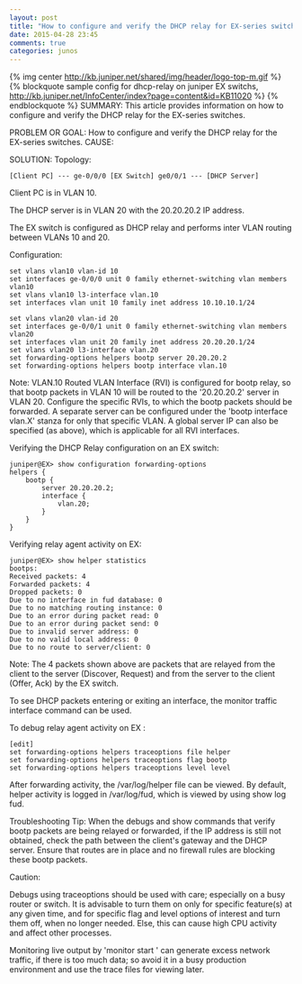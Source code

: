 ```yaml
---
layout: post
title: "How to configure and verify the DHCP relay for EX-series switches"
date: 2015-04-28 23:45
comments: true
categories: junos
---
```

{% img center http://kb.juniper.net/shared/img/header/logo-top-m.gif %}
{% blockquote sample config for dhcp-relay on juniper EX switchs, http://kb.juniper.net/InfoCenter/index?page=content&id=KB11020 %}
{% endblockquote %}
SUMMARY:
This article provides information on how to configure and verify the DHCP relay for the EX-series switches.

PROBLEM OR GOAL:
How to configure and verify the DHCP relay for the EX-series switches.
CAUSE:

SOLUTION:
Topology:
```
[Client PC] --- ge-0/0/0 [EX Switch] ge0/0/1 --- [DHCP Server]
```
Client PC is in VLAN 10.

The DHCP server is in VLAN 20 with the 20.20.20.2 IP address.

The EX switch is configured as DHCP relay and performs inter VLAN routing between VLANs 10 and 20.

Configuration:
```
set vlans vlan10 vlan-id 10
set interfaces ge-0/0/0 unit 0 family ethernet-switching vlan members vlan10
set vlans vlan10 l3-interface vlan.10
set interfaces vlan unit 10 family inet address 10.10.10.1/24

set vlans vlan20 vlan-id 20
set interfaces ge-0/0/1 unit 0 family ethernet-switching vlan members vlan20
set interfaces vlan unit 20 family inet address 20.20.20.1/24
set vlans vlan20 l3-interface vlan.20
set forwarding-options helpers bootp server 20.20.20.2
set forwarding-options helpers bootp interface vlan.10
```
Note: VLAN.10 Routed VLAN Interface (RVI) is configured for bootp relay, so that bootp packets in VLAN 10 will be routed to the '20.20.20.2' server in VLAN 20. Configure the specific RVIs, to which the bootp packets should be forwarded. A separate server can be configured under the 'bootp interface vlan.X' stanza for only that specific VLAN. A global server IP can also be specified (as above), which is applicable for all RVI interfaces. 

Verifying the DHCP Relay configuration on an EX switch:
```
juniper@EX> show configuration forwarding-options
helpers {
    bootp {
        server 20.20.20.2;
        interface {
            vlan.20;
        }
    }
}
```
Verifying relay agent activity on EX:
```
juniper@EX> show helper statistics 
bootps:
Received packets: 4
Forwarded packets: 4
Dropped packets: 0
Due to no interface in fud database: 0
Due to no matching routing instance: 0
Due to an error during packet read: 0
Due to an error during packet send: 0
Due to invalid server address: 0
Due to no valid local address: 0
Due to no route to server/client: 0
```
Note: The 4 packets shown above are packets that are relayed from the client to the server (Discover, Request) and from the server to the client (Offer, Ack) by the EX switch.

To see DHCP packets entering or exiting an interface, the monitor traffic interface <int-name> command can be used.

To debug relay agent activity on EX :
```
[edit]
set forwarding-options helpers traceoptions file helper
set forwarding-options helpers traceoptions flag bootp
set forwarding-options helpers traceoptions level level
```
After forwarding activity, the /var/log/helper file can be viewed. By default, helper activity is logged in /var/log/fud, which is viewed by using show log fud.

Troubleshooting Tip: When the debugs and show commands that verify bootp packets are being relayed or forwarded, if the IP address is still not obtained, check the path between the client's gateway and the DHCP server. Ensure that routes are in place and no firewall rules are blocking these bootp packets.

Caution:


Debugs using traceoptions should be used with care; especially on a busy router or switch.  It is advisable to turn them on only for specific feature(s) at any given time, and for specific flag and level options of interest and turn them off, when no longer needed. Else, this can cause high CPU activity and affect other processes.

Monitoring live output by 'monitor start <trace-file-name>' can generate excess network traffic, if there is too much data; so avoid it in a busy production environment and use the trace files for viewing later.